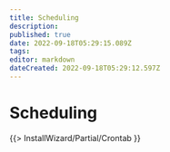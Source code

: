 ```yaml
---
title: Scheduling
description: 
published: true
date: 2022-09-18T05:29:15.089Z
tags: 
editor: markdown
dateCreated: 2022-09-18T05:29:12.597Z
---
```


# Scheduling
{{> InstallWizard/Partial/Crontab }}